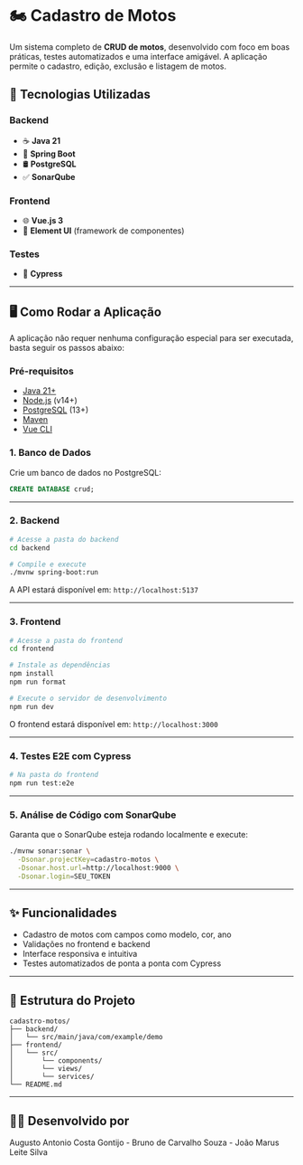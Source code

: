 # 🏍️ Cadastro de Motos

Um sistema completo de **CRUD de motos**, desenvolvido com foco em boas práticas, testes automatizados e uma interface amigável. A aplicação permite o cadastro, edição, exclusão e listagem de motos.

## 🚀 Tecnologias Utilizadas

### Backend
- ☕ **Java 21**  
- 🌱 **Spring Boot**  
- 🛢️ **PostgreSQL**  
- ✅ **SonarQube**

### Frontend
- 🌐 **Vue.js 3**  
- 🎨 **Element UI** (framework de componentes)

### Testes
- 🧪 **Cypress**

---

## 🖥️ Como Rodar a Aplicação

A aplicação não requer nenhuma configuração especial para ser executada, basta seguir os passos abaixo:

### Pré-requisitos

- [Java 21+](https://adoptopenjdk.net/)
- [Node.js](https://nodejs.org/) (v14+)
- [PostgreSQL](https://www.postgresql.org/) (13+)
- [Maven](https://maven.apache.org/)
- [Vue CLI](https://cli.vuejs.org/)

### 1. Banco de Dados

Crie um banco de dados no PostgreSQL:

```sql
CREATE DATABASE crud;
```
---

### 2. Backend

```bash
# Acesse a pasta do backend
cd backend

# Compile e execute
./mvnw spring-boot:run
```

A API estará disponível em: `http://localhost:5137`

---

### 3. Frontend

```bash
# Acesse a pasta do frontend
cd frontend

# Instale as dependências
npm install
npm run format

# Execute o servidor de desenvolvimento
npm run dev
```

O frontend estará disponível em: `http://localhost:3000`

---

### 4. Testes E2E com Cypress

```bash
# Na pasta do frontend
npm run test:e2e
```

---

### 5. Análise de Código com SonarQube

Garanta que o SonarQube esteja rodando localmente e execute:

```bash
./mvnw sonar:sonar \
  -Dsonar.projectKey=cadastro-motos \
  -Dsonar.host.url=http://localhost:9000 \
  -Dsonar.login=SEU_TOKEN
```

---

## ✨ Funcionalidades

- Cadastro de motos com campos como modelo, cor, ano
- Validações no frontend e backend
- Interface responsiva e intuitiva
- Testes automatizados de ponta a ponta com Cypress

---

## 📁 Estrutura do Projeto

```
cadastro-motos/
├── backend/
│   └── src/main/java/com/example/demo
├── frontend/
│   └── src/
│       └── components/
│       └── views/
│       └── services/
└── README.md
```

---

## 👨‍💻 Desenvolvido por

Augusto Antonio Costa Gontijo - Bruno de Carvalho Souza - João Marus Leite Silva